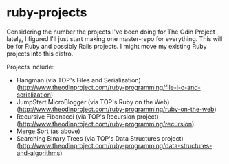 # ruby-projects
Considering the number the projects I've been doing for The Odin Project lately, I figured I'll just start making one master-repo for everything. This will be for Ruby and possibly Rails projects. I might move my existing Ruby projects into this distro.

Projects include:

- Hangman (via TOP's Files and Serialization) (http://www.theodinproject.com/ruby-programming/file-i-o-and-serialization)
- JumpStart MicroBlogger (via TOP's Ruby on the Web) (http://www.theodinproject.com/ruby-programming/ruby-on-the-web)
- Recursive Fibonacci (via TOP's Recursion project) (http://www.theodinproject.com/ruby-programming/recursion)
- Merge Sort (as above)
- Searching Binary Trees (via TOP's Data Structures project) (http://www.theodinproject.com/ruby-programming/data-structures-and-algorithms)
